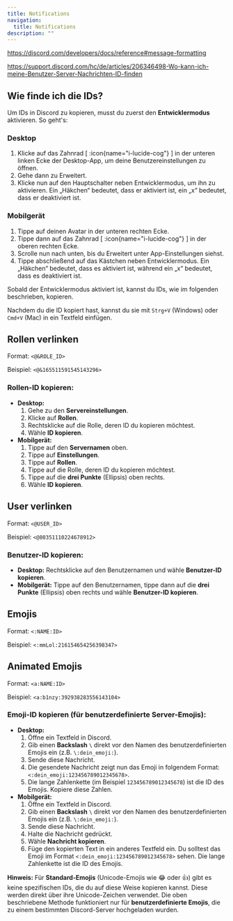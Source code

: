 ```yaml
---
title: Notifications
navigation:
  title: Notifications
description: ""
---
```


<https://discord.com/developers/docs/reference#message-formatting>

<https://support.discord.com/hc/de/articles/206346498-Wo-kann-ich-meine-Benutzer-Server-Nachrichten-ID-finden>

## Wie finde ich die IDs?

Um IDs in Discord zu kopieren, musst du zuerst den **Entwicklermodus** aktivieren. So geht's:

### Desktop

1. Klicke auf das Zahnrad \[
   :icon{name="i-lucide-cog"}
   ] in der unteren linken Ecke der Desktop-App, um deine Benutzereinstellungen zu öffnen.
2. Gehe dann zu Erweitert.
3. Klicke nun auf den Hauptschalter neben Entwicklermodus, um ihn zu aktivieren. Ein „Häkchen“ bedeutet, dass er aktiviert ist, ein „x“ bedeutet, dass er deaktiviert ist.

### Mobilgerät

1. Tippe auf deinen Avatar in der unteren rechten Ecke.
2. Tippe dann auf das Zahnrad \[
   :icon{name="i-lucide-cog"}
   ] in der oberen rechten Ecke.
3. Scrolle nun nach unten, bis du Erweitert unter App-Einstellungen siehst.
4. Tippe abschließend auf das Kästchen neben Entwicklermodus. Ein „Häkchen“ bedeutet, dass es aktiviert ist, während ein „x“ bedeutet, dass es deaktiviert ist.

Sobald der Entwicklermodus aktiviert ist, kannst du IDs, wie im folgenden beschrieben, kopieren.

Nachdem du die ID kopiert hast, kannst du sie mit `Strg+V` (Windows) oder `Cmd+V` (Mac) in ein Textfeld einfügen.

## Rollen verlinken

Format: `<@&ROLE_ID>`

Beispiel: `<@&165511591545143296>`

### Rollen-ID kopieren:

- **Desktop:**
  1. Gehe zu den **Servereinstellungen**.
  2. Klicke auf **Rollen**.
  3. Rechtsklicke auf die Rolle, deren ID du kopieren möchtest.
  4. Wähle **ID kopieren**.
- **Mobilgerät:**
  1. Tippe auf den **Servernamen** oben.
  2. Tippe auf **Einstellungen**.
  3. Tippe auf **Rollen**.
  4. Tippe auf die Rolle, deren ID du kopieren möchtest.
  5. Tippe auf die **drei Punkte** (Ellipsis) oben rechts.
  6. Wähle **ID kopieren**.

## User verlinken

Format: `<@USER_ID>`

Beispiel: `<@80351110224678912>`

### Benutzer-ID kopieren:

- **Desktop:** Rechtsklicke auf den Benutzernamen und wähle **Benutzer-ID kopieren**.
- **Mobilgerät:** Tippe auf den Benutzernamen, tippe dann auf die **drei Punkte** (Ellipsis) oben rechts und wähle **Benutzer-ID kopieren**.

## Emojis

Format: `<:NAME:ID>`

Beispiel: `<:mmLol:216154654256398347>`

## Animated Emojis

Format: `<a:NAME:ID>`

Beispiel: `<a:b1nzy:392938283556143104>`

### Emoji-ID kopieren (für benutzerdefinierte Server-Emojis):

- **Desktop:**
  1. Öffne ein Textfeld in Discord.
  2. Gib einen **Backslash** `\` direkt vor den Namen des benutzerdefinierten Emojis ein (z.B. `\:dein_emoji:`).
  3. Sende diese Nachricht.
  4. Die gesendete Nachricht zeigt nun das Emoji in folgendem Format: `<:dein_emoji:123456789012345678>`.
  5. Die lange Zahlenkette (im Beispiel `123456789012345678`) ist die ID des Emojis. Kopiere diese Zahlen.
- **Mobilgerät:**
  1. Öffne ein Textfeld in Discord.
  2. Gib einen **Backslash** `\` direkt vor den Namen des benutzerdefinierten Emojis ein (z.B. `\:dein_emoji:`).
  3. Sende diese Nachricht.
  4. Halte die Nachricht gedrückt.
  5. Wähle **Nachricht kopieren**.
  6. Füge den kopierten Text in ein anderes Textfeld ein. Du solltest das Emoji im Format `<:dein_emoji:123456789012345678>` sehen. Die lange Zahlenkette ist die ID des Emojis.

**Hinweis:** Für **Standard-Emojis** (Unicode-Emojis wie 😂 oder 👍) gibt es keine spezifischen IDs, die du auf diese Weise kopieren kannst. Diese werden direkt über ihre Unicode-Zeichen verwendet. Die oben beschriebene Methode funktioniert nur für **benutzerdefinierte Emojis**, die zu einem bestimmten Discord-Server hochgeladen wurden.
